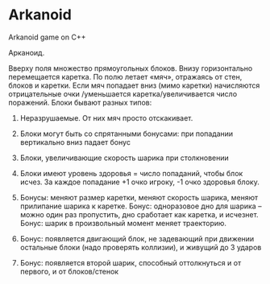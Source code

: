 # Arkanoid
Arkanoid game on C++

Арканоид.

Вверху поля множество прямоугольных блоков. Внизу горизонтально перемещается каретка. По полю летает «мяч», отражаясь от стен, блоков и каретки. Если мяч попадает вниз (мимо каретки) начисляются отрицательные очки /уменьшается каретка/увеличивается число поражений. Блоки бывают разных типов:

1) Неразрушаемые. От них мяч просто отскакивает.

2) Блоки могут быть со спрятанными бонусами: при попадании вертикально вниз падает бонус

3) Блоки, увеличивающие скорость шарика при столкновении

4) Блоки имеют уровень здоровья = число попаданий, чтобы блок исчез. За каждое попадание +1 очко игроку, -1 очко здоровья блоку.

5) Бонусы: меняют размер каретки, меняют скорость шарика, меняют прилипание шарика к каретке. Бонус: одноразовое дно для шарика – можно один раз пропустить, дно сработает как каретка, и исчезнет. Бонус: шарик в произвольный момент меняет траекторию.

6) Бонус: появляется двигающий блок, не задевающий при движении остальные блоки (надо проверять коллизии), и живущий до 3 ударов

7) Бонус: появляется второй шарик, способный оттолкнуться и от первого, и от блоков/стенок
